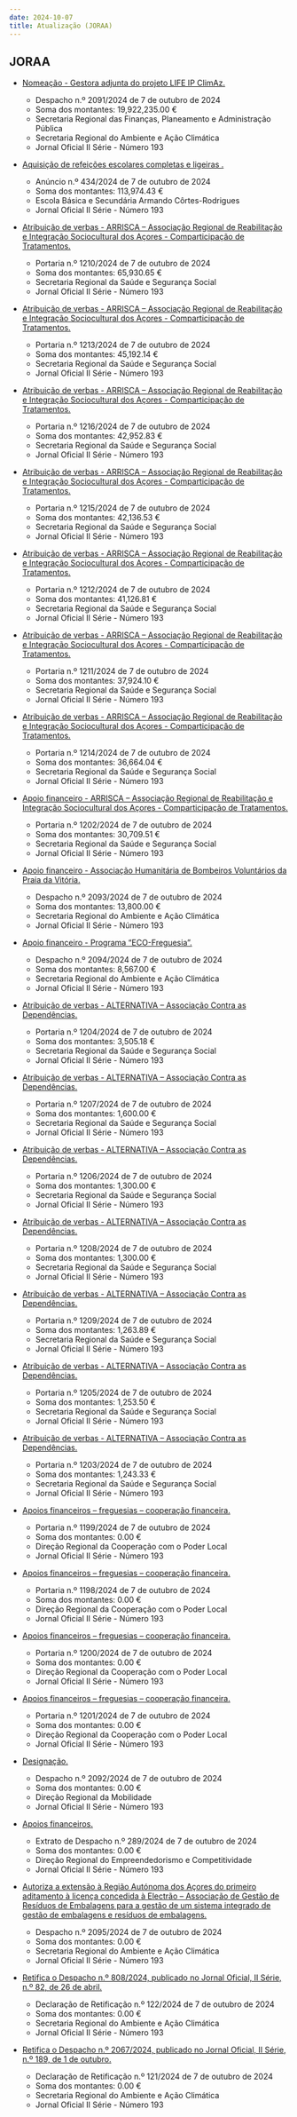 ```yaml
---
date: 2024-10-07
title: Atualização (JORAA)
---
```

## JORAA

* [Nomeação - Gestora adjunta do projeto LIFE IP ClimAz.](https://jo.azores.gov.pt/#/ato/afdd5ac6-9ee9-4490-b1ac-5731447b61d2)
  * Despacho n.º 2091/2024 de 7 de outubro de 2024
  * Soma dos montantes: 19,922,235.00 €
  * Secretaria Regional das Finanças, Planeamento e Administração Pública
  * Secretaria Regional do Ambiente e Ação Climática
  * Jornal Oficial II Série - Número 193

* [Aquisição de refeições escolares completas e ligeiras .](https://jo.azores.gov.pt/#/ato/e0072984-a78e-4ea6-a2f2-f4ec98f1ec97)
  * Anúncio n.º 434/2024 de 7 de outubro de 2024
  * Soma dos montantes: 113,974.43 €
  * Escola Básica e Secundária Armando Côrtes-Rodrigues
  * Jornal Oficial II Série - Número 193

* [Atribuição de verbas - ARRISCA – Associação Regional de Reabilitação e Integração Sociocultural dos Açores - Comparticipação de Tratamentos.](https://jo.azores.gov.pt/#/ato/02b4366e-5569-46e2-a544-a83dda1ca122)
  * Portaria n.º 1210/2024 de 7 de outubro de 2024
  * Soma dos montantes: 65,930.65 €
  * Secretaria Regional da Saúde e Segurança Social
  * Jornal Oficial II Série - Número 193

* [Atribuição de verbas - ARRISCA – Associação Regional de Reabilitação e Integração Sociocultural dos Açores - Comparticipação de Tratamentos.](https://jo.azores.gov.pt/#/ato/4de09ed6-2b26-45dd-b4a5-579c14135cc5)
  * Portaria n.º 1213/2024 de 7 de outubro de 2024
  * Soma dos montantes: 45,192.14 €
  * Secretaria Regional da Saúde e Segurança Social
  * Jornal Oficial II Série - Número 193

* [Atribuição de verbas - ARRISCA – Associação Regional de Reabilitação e Integração Sociocultural dos Açores - Comparticipação de Tratamentos.](https://jo.azores.gov.pt/#/ato/6843abdf-05c0-4298-8740-c948bef32f30)
  * Portaria n.º 1216/2024 de 7 de outubro de 2024
  * Soma dos montantes: 42,952.83 €
  * Secretaria Regional da Saúde e Segurança Social
  * Jornal Oficial II Série - Número 193

* [Atribuição de verbas - ARRISCA – Associação Regional de Reabilitação e Integração Sociocultural dos Açores - Comparticipação de Tratamentos.](https://jo.azores.gov.pt/#/ato/658777f0-cdf4-4ba1-8527-f9d4b79d1bd2)
  * Portaria n.º 1215/2024 de 7 de outubro de 2024
  * Soma dos montantes: 42,136.53 €
  * Secretaria Regional da Saúde e Segurança Social
  * Jornal Oficial II Série - Número 193

* [Atribuição de verbas - ARRISCA – Associação Regional de Reabilitação e Integração Sociocultural dos Açores - Comparticipação de Tratamentos.](https://jo.azores.gov.pt/#/ato/20a56eac-d6bd-47bc-80e1-f46d875756ed)
  * Portaria n.º 1212/2024 de 7 de outubro de 2024
  * Soma dos montantes: 41,126.81 €
  * Secretaria Regional da Saúde e Segurança Social
  * Jornal Oficial II Série - Número 193

* [Atribuição de verbas - ARRISCA – Associação Regional de Reabilitação e Integração Sociocultural dos Açores - Comparticipação de Tratamentos.](https://jo.azores.gov.pt/#/ato/07573c9e-3e11-4282-a3a0-b20a85c868a5)
  * Portaria n.º 1211/2024 de 7 de outubro de 2024
  * Soma dos montantes: 37,924.10 €
  * Secretaria Regional da Saúde e Segurança Social
  * Jornal Oficial II Série - Número 193

* [Atribuição de verbas - ARRISCA – Associação Regional de Reabilitação e Integração Sociocultural dos Açores - Comparticipação de Tratamentos.](https://jo.azores.gov.pt/#/ato/640f536c-8b67-40a9-8c2f-70708d4b5657)
  * Portaria n.º 1214/2024 de 7 de outubro de 2024
  * Soma dos montantes: 36,664.04 €
  * Secretaria Regional da Saúde e Segurança Social
  * Jornal Oficial II Série - Número 193

* [Apoio financeiro - ARRISCA – Associação Regional de Reabilitação e Integração Sociocultural dos Açores - Comparticipação de Tratamentos.](https://jo.azores.gov.pt/#/ato/b2ba3fe5-e4c0-4d6e-b433-a34f5ad2ae73)
  * Portaria n.º 1202/2024 de 7 de outubro de 2024
  * Soma dos montantes: 30,709.51 €
  * Secretaria Regional da Saúde e Segurança Social
  * Jornal Oficial II Série - Número 193

* [Apoio financeiro - Associação Humanitária de Bombeiros Voluntários da Praia da Vitória.](https://jo.azores.gov.pt/#/ato/dae6d549-8d15-42fb-8fb7-49df9ad3bd3d)
  * Despacho n.º 2093/2024 de 7 de outubro de 2024
  * Soma dos montantes: 13,800.00 €
  * Secretaria Regional do Ambiente e Ação Climática
  * Jornal Oficial II Série - Número 193

* [Apoio financeiro - Programa “ECO-Freguesia”.](https://jo.azores.gov.pt/#/ato/9ce5946c-6178-49a5-9a99-9c3cc9a82a9d)
  * Despacho n.º 2094/2024 de 7 de outubro de 2024
  * Soma dos montantes: 8,567.00 €
  * Secretaria Regional do Ambiente e Ação Climática
  * Jornal Oficial II Série - Número 193

* [Atribuição de verbas -  ALTERNATIVA – Associação Contra as Dependências.](https://jo.azores.gov.pt/#/ato/79e9a9ef-b63a-4085-b6ff-e269a0f0f59e)
  * Portaria n.º 1204/2024 de 7 de outubro de 2024
  * Soma dos montantes: 3,505.18 €
  * Secretaria Regional da Saúde e Segurança Social
  * Jornal Oficial II Série - Número 193

* [Atribuição de verbas - ALTERNATIVA – Associação Contra as Dependências.](https://jo.azores.gov.pt/#/ato/30d06e45-30fd-4531-b90f-8dc1c6746232)
  * Portaria n.º 1207/2024 de 7 de outubro de 2024
  * Soma dos montantes: 1,600.00 €
  * Secretaria Regional da Saúde e Segurança Social
  * Jornal Oficial II Série - Número 193

* [Atribuição de verbas - ALTERNATIVA – Associação Contra as Dependências.](https://jo.azores.gov.pt/#/ato/2cf62e23-74ba-4245-bf9f-d3f8c681bc6e)
  * Portaria n.º 1206/2024 de 7 de outubro de 2024
  * Soma dos montantes: 1,300.00 €
  * Secretaria Regional da Saúde e Segurança Social
  * Jornal Oficial II Série - Número 193

* [Atribuição de verbas - ALTERNATIVA – Associação Contra as Dependências.](https://jo.azores.gov.pt/#/ato/99e2c4b4-7d44-4c3e-9ada-ebd78bd217d9)
  * Portaria n.º 1208/2024 de 7 de outubro de 2024
  * Soma dos montantes: 1,300.00 €
  * Secretaria Regional da Saúde e Segurança Social
  * Jornal Oficial II Série - Número 193

* [Atribuição de verbas - ALTERNATIVA – Associação Contra as Dependências.](https://jo.azores.gov.pt/#/ato/b0b7aa9c-7741-4fa5-a0a0-07c1a654f561)
  * Portaria n.º 1209/2024 de 7 de outubro de 2024
  * Soma dos montantes: 1,263.89 €
  * Secretaria Regional da Saúde e Segurança Social
  * Jornal Oficial II Série - Número 193

* [Atribuição de verbas -  ALTERNATIVA – Associação Contra as Dependências.](https://jo.azores.gov.pt/#/ato/a4e78af3-dfa9-4b36-b190-5f85fc1b7f7e)
  * Portaria n.º 1205/2024 de 7 de outubro de 2024
  * Soma dos montantes: 1,253.50 €
  * Secretaria Regional da Saúde e Segurança Social
  * Jornal Oficial II Série - Número 193

* [Atribuição de verbas -  ALTERNATIVA – Associação Contra as Dependências.](https://jo.azores.gov.pt/#/ato/6ed4756d-e02f-4626-8302-9daf3867f153)
  * Portaria n.º 1203/2024 de 7 de outubro de 2024
  * Soma dos montantes: 1,243.33 €
  * Secretaria Regional da Saúde e Segurança Social
  * Jornal Oficial II Série - Número 193

* [Apoios financeiros – freguesias – cooperação financeira.](https://jo.azores.gov.pt/#/ato/18ccd624-c794-4a3f-8e90-33f144d9672d)
  * Portaria n.º 1199/2024 de 7 de outubro de 2024
  * Soma dos montantes: 0.00 €
  * Direção Regional da Cooperação com o Poder Local
  * Jornal Oficial II Série - Número 193

* [Apoios financeiros – freguesias – cooperação financeira.](https://jo.azores.gov.pt/#/ato/046340f3-9de2-42a9-b61a-4954b2494967)
  * Portaria n.º 1198/2024 de 7 de outubro de 2024
  * Soma dos montantes: 0.00 €
  * Direção Regional da Cooperação com o Poder Local
  * Jornal Oficial II Série - Número 193

* [Apoios financeiros – freguesias – cooperação financeira.](https://jo.azores.gov.pt/#/ato/4f867357-eec1-46c2-89fa-87ed844f0c9b)
  * Portaria n.º 1200/2024 de 7 de outubro de 2024
  * Soma dos montantes: 0.00 €
  * Direção Regional da Cooperação com o Poder Local
  * Jornal Oficial II Série - Número 193

* [Apoios financeiros – freguesias – cooperação financeira.](https://jo.azores.gov.pt/#/ato/b70d7fbe-e768-476b-8637-1c808ecf9201)
  * Portaria n.º 1201/2024 de 7 de outubro de 2024
  * Soma dos montantes: 0.00 €
  * Direção Regional da Cooperação com o Poder Local
  * Jornal Oficial II Série - Número 193

* [Designação.](https://jo.azores.gov.pt/#/ato/d718a646-9be0-4bc1-9c7c-4042de1e233f)
  * Despacho n.º 2092/2024 de 7 de outubro de 2024
  * Soma dos montantes: 0.00 €
  * Direção Regional da Mobilidade
  * Jornal Oficial II Série - Número 193

* [Apoios financeiros.](https://jo.azores.gov.pt/#/ato/0344f683-430a-4621-a1d9-84288257c667)
  * Extrato de Despacho n.º 289/2024 de 7 de outubro de 2024
  * Soma dos montantes: 0.00 €
  * Direção Regional do Empreendedorismo e Competitividade
  * Jornal Oficial II Série - Número 193

* [Autoriza a extensão à Região Autónoma dos Açores do primeiro aditamento à licença concedida à Electrão – Associação de Gestão de Resíduos de Embalagens para a gestão de um sistema integrado de gestão de embalagens e resíduos de embalagens.](https://jo.azores.gov.pt/#/ato/0a434945-d86b-4fc0-ad12-29de678f425f)
  * Despacho n.º 2095/2024 de 7 de outubro de 2024
  * Soma dos montantes: 0.00 €
  * Secretaria Regional do Ambiente e Ação Climática
  * Jornal Oficial II Série - Número 193

* [Retifica o Despacho n.º 808/2024, publicado no Jornal Oficial, II Série, n.º 82, de 26 de abril.](https://jo.azores.gov.pt/#/ato/ad7b4385-2b08-49e2-bd34-fd9758d5b68c)
  * Declaração de Retificação n.º 122/2024 de 7 de outubro de 2024
  * Soma dos montantes: 0.00 €
  * Secretaria Regional do Ambiente e Ação Climática
  * Jornal Oficial II Série - Número 193

* [Retifica o Despacho n.º 2067/2024, publicado no Jornal Oficial, II Série, n.º 189, de 1 de outubro.](https://jo.azores.gov.pt/#/ato/d4025219-bba4-4424-bb4d-8f694021509c)
  * Declaração de Retificação n.º 121/2024 de 7 de outubro de 2024
  * Soma dos montantes: 0.00 €
  * Secretaria Regional do Ambiente e Ação Climática
  * Jornal Oficial II Série - Número 193
